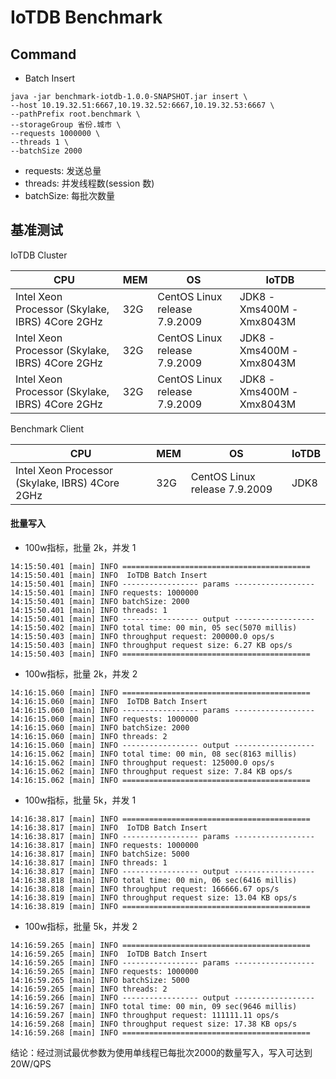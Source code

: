 # IoTDB Benchmark

## Command

* Batch Insert

```shell
java -jar benchmark-iotdb-1.0.0-SNAPSHOT.jar insert \
--host 10.19.32.51:6667,10.19.32.52:6667,10.19.32.53:6667 \
--pathPrefix root.benchmark \
--storageGroup 省份.城市 \
--requests 1000000 \
--threads 1 \
--batchSize 2000
```

* requests: 发送总量
* threads: 并发线程数(session 数)
* batchSize: 每批次数量

## 基准测试

IoTDB Cluster

| CPU | MEM | OS | IoTDB | 
| -- | ---- | ---- | ---- |
| Intel Xeon Processor (Skylake, IBRS) 4Core 2GHz | 32G | CentOS Linux release 7.9.2009 | JDK8 -Xms400M -Xmx8043M |
| Intel Xeon Processor (Skylake, IBRS) 4Core 2GHz | 32G | CentOS Linux release 7.9.2009 | JDK8 -Xms400M -Xmx8043M |
| Intel Xeon Processor (Skylake, IBRS) 4Core 2GHz | 32G | CentOS Linux release 7.9.2009 | JDK8 -Xms400M -Xmx8043M |

Benchmark Client

| CPU | MEM | OS | IoTDB |
| -- | ---- | ---- | ---- |
| Intel Xeon Processor (Skylake, IBRS) 4Core 2GHz | 32G | CentOS Linux release 7.9.2009 | JDK8 |

#### 批量写入

* 100w指标，批量 2k，并发 1

```shell
14:15:50.401 [main] INFO ==========================================
14:15:50.401 [main] INFO  IoTDB Batch Insert
14:15:50.401 [main] INFO ----------------- params ------------------
14:15:50.401 [main] INFO requests: 1000000
14:15:50.401 [main] INFO batchSize: 2000
14:15:50.401 [main] INFO threads: 1
14:15:50.401 [main] INFO ----------------- output ------------------
14:15:50.402 [main] INFO total time: 00 min, 05 sec(5070 millis)
14:15:50.403 [main] INFO throughput request: 200000.0 ops/s
14:15:50.403 [main] INFO throughput request size: 6.27 KB ops/s
14:15:50.403 [main] INFO ==========================================
```

* 100w指标，批量 2k，并发 2

```shell
14:16:15.060 [main] INFO ==========================================
14:16:15.060 [main] INFO  IoTDB Batch Insert
14:16:15.060 [main] INFO ----------------- params ------------------
14:16:15.060 [main] INFO requests: 1000000
14:16:15.060 [main] INFO batchSize: 2000
14:16:15.060 [main] INFO threads: 2
14:16:15.060 [main] INFO ----------------- output ------------------
14:16:15.062 [main] INFO total time: 00 min, 08 sec(8163 millis)
14:16:15.062 [main] INFO throughput request: 125000.0 ops/s
14:16:15.062 [main] INFO throughput request size: 7.84 KB ops/s
14:16:15.062 [main] INFO ==========================================
```

* 100w指标，批量 5k，并发 1

```shell
14:16:38.817 [main] INFO ==========================================
14:16:38.817 [main] INFO  IoTDB Batch Insert
14:16:38.817 [main] INFO ----------------- params ------------------
14:16:38.817 [main] INFO requests: 1000000
14:16:38.817 [main] INFO batchSize: 5000
14:16:38.817 [main] INFO threads: 1
14:16:38.817 [main] INFO ----------------- output ------------------
14:16:38.818 [main] INFO total time: 00 min, 06 sec(6416 millis)
14:16:38.818 [main] INFO throughput request: 166666.67 ops/s
14:16:38.819 [main] INFO throughput request size: 13.04 KB ops/s
14:16:38.819 [main] INFO ==========================================
```

* 100w指标，批量 5k，并发 2

```shell
14:16:59.265 [main] INFO ==========================================
14:16:59.265 [main] INFO  IoTDB Batch Insert
14:16:59.265 [main] INFO ----------------- params ------------------
14:16:59.265 [main] INFO requests: 1000000
14:16:59.265 [main] INFO batchSize: 5000
14:16:59.265 [main] INFO threads: 2
14:16:59.266 [main] INFO ----------------- output ------------------
14:16:59.267 [main] INFO total time: 00 min, 09 sec(9646 millis)
14:16:59.267 [main] INFO throughput request: 111111.11 ops/s
14:16:59.268 [main] INFO throughput request size: 17.38 KB ops/s
14:16:59.268 [main] INFO ==========================================
```

结论：经过测试最优参数为使用单线程已每批次2000的数量写入，写入可达到 20W/QPS